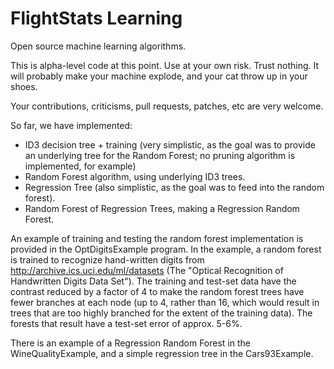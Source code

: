 FlightStats Learning
========

Open source machine learning algorithms.

This is alpha-level code at this point. Use at your own risk. Trust nothing. It will probably make your machine explode, and your cat throw up in your shoes.

Your contributions, criticisms, pull requests, patches, etc are very welcome.

So far, we have implemented: 

* ID3 decision tree + training (very simplistic, as the goal was to provide an underlying tree for the Random Forest; no pruning algorithm is implemented, for example)
* Random Forest algorithm, using underlying ID3 trees.
* Regression Tree (also simplistic, as the goal was to feed into the random forest).
* Random Forest of Regression Trees, making a Regression Random Forest.

An example of training and testing the random forest implementation is provided in the OptDigitsExample program. In the example, a random forest is trained to recognize hand-written digits from http://archive.ics.uci.edu/ml/datasets (The "Optical Recognition of Handwritten Digits Data Set"). The training and test-set data have the contrast reduced by a factor of 4 to make the random forest trees have fewer branches at each node (up to 4, rather than 16, which would result in trees that are too highly branched for the extent of the training data). The forests that result have a test-set error of approx. 5-6%.

There is an example of a Regression Random Forest in the WineQualityExample, and a simple regression tree in the Cars93Example.